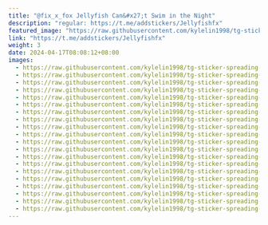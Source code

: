 ```yaml
---
title: "@fix_x_fox Jellyfish Can&#x27;t Swim in the Night"
description: "regular: https://t.me/addstickers/Jellyfishfx"
featured_image: "https://raw.githubusercontent.com/kylelin1998/tg-sticker-spreading-worldwide-images/main/img/b961461b-d0d6-4a2f-9415-cb5f4ca66c9b.jpg"
link: "https://t.me/addstickers/Jellyfishfx"
weight: 3
date: 2024-04-17T08:08:12+08:00
images:
  - https://raw.githubusercontent.com/kylelin1998/tg-sticker-spreading-worldwide-images/main/img/b961461b-d0d6-4a2f-9415-cb5f4ca66c9b.jpg
  - https://raw.githubusercontent.com/kylelin1998/tg-sticker-spreading-worldwide-images/main/img/08eddcef-c365-49b7-9612-642fe05d9b49.jpg
  - https://raw.githubusercontent.com/kylelin1998/tg-sticker-spreading-worldwide-images/main/img/093d792f-5655-4f40-8e61-c679b7cdce79.jpg
  - https://raw.githubusercontent.com/kylelin1998/tg-sticker-spreading-worldwide-images/main/img/90a3538f-7f57-4fe2-8567-bbab35b0a8e1.jpg
  - https://raw.githubusercontent.com/kylelin1998/tg-sticker-spreading-worldwide-images/main/img/06eb8e8f-0e7a-4e37-b179-8ff7b40bf1b7.jpg
  - https://raw.githubusercontent.com/kylelin1998/tg-sticker-spreading-worldwide-images/main/img/7b602ef7-582a-4f8e-a007-328620d19e5f.jpg
  - https://raw.githubusercontent.com/kylelin1998/tg-sticker-spreading-worldwide-images/main/img/f604be98-714b-4b12-8923-c69516772f1c.jpg
  - https://raw.githubusercontent.com/kylelin1998/tg-sticker-spreading-worldwide-images/main/img/4a5d054f-0a7b-4968-be3f-3b5235f332ee.jpg
  - https://raw.githubusercontent.com/kylelin1998/tg-sticker-spreading-worldwide-images/main/img/76d5c497-0389-4278-aefd-7a4bbaf42b13.jpg
  - https://raw.githubusercontent.com/kylelin1998/tg-sticker-spreading-worldwide-images/main/img/d19470ea-62ee-48ab-abed-43137b1732ce.jpg
  - https://raw.githubusercontent.com/kylelin1998/tg-sticker-spreading-worldwide-images/main/img/82c01b32-65d3-4161-9143-0bf7cf72e5b1.jpg
  - https://raw.githubusercontent.com/kylelin1998/tg-sticker-spreading-worldwide-images/main/img/4af4b122-0f65-4077-a407-74f708eae147.jpg
  - https://raw.githubusercontent.com/kylelin1998/tg-sticker-spreading-worldwide-images/main/img/1ee9d54b-f39c-40ea-8159-b8cbfc483af9.jpg
  - https://raw.githubusercontent.com/kylelin1998/tg-sticker-spreading-worldwide-images/main/img/23284621-92fb-4336-9c4a-fa11fd28b60e.jpg
  - https://raw.githubusercontent.com/kylelin1998/tg-sticker-spreading-worldwide-images/main/img/1b291d9c-e60c-4070-83c8-bf4408851e45.jpg
  - https://raw.githubusercontent.com/kylelin1998/tg-sticker-spreading-worldwide-images/main/img/7775840b-e6b1-4897-83c1-12fa3deb87fc.jpg
  - https://raw.githubusercontent.com/kylelin1998/tg-sticker-spreading-worldwide-images/main/img/a08b5767-2d97-451d-8660-ba0cec521b02.jpg
  - https://raw.githubusercontent.com/kylelin1998/tg-sticker-spreading-worldwide-images/main/img/2fb0d216-b519-4154-9085-f87e9ae50202.jpg
  - https://raw.githubusercontent.com/kylelin1998/tg-sticker-spreading-worldwide-images/main/img/c9ae4f42-3853-439c-b40b-4a7ad2b2b5b5.jpg
  - https://raw.githubusercontent.com/kylelin1998/tg-sticker-spreading-worldwide-images/main/img/84f5f5bc-941f-4396-8bb4-fc22b81437b5.jpg
---
```

